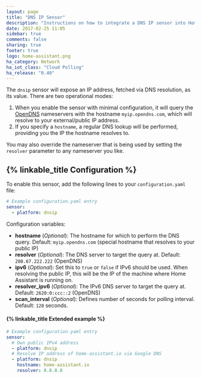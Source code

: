 ```yaml
---
layout: page
title: "DNS IP Sensor"
description: "Instructions on how to integrate a DNS IP sensor into Home Assistant."
date: 2017-02-25 11:05
sidebar: true
comments: false
sharing: true
footer: true
logo: home-assistant.png
ha_category: Network
ha_iot_class: "Cloud Polling"
ha_release: "0.40"
---
```



The `dnsip` sensor will expose an IP address, fetched via DNS resolution, as its value. There are two operational modes:

1. When you enable the sensor with minimal configuration, it will query the [OpenDNS](https://www.opendns.com/) nameservers with the hostname `myip.opendns.com`, which will resolve to your external/public IP address.
2. If you specify a `hostname`, a regular DNS lookup will be performed, providing you the IP the hostname resolves to.

You may also override the nameserver that is being used by setting the `resolver` parameter to any nameserver you like.

## {% linkable_title Configuration %}

To enable this sensor, add the following lines to your `configuration.yaml` file:

```yaml
# Example configuration.yaml entry
sensor:
  - platform: dnsip
```

Configuration variables:

- **hostname** (*Optional*): The hostname for which to perform the DNS query. Default: `myip.opendns.com` (special hostname that resolves to your public IP)
- **resolver** (*Optional*): The DNS server to target the query at. Default: `208.67.222.222` (OpenDNS)
- **ipv6** (*Optional*): Set this to `true` or `false` if IPv6 should be used. When resolving the public IP, this will be the IP of the machine where Home Assistant is running on.
- **resolver_ipv6** (*Optional*): The IPv6 DNS server to target the query at. Default: `2620:0:ccc::2` (OpenDNS)
- **scan_interval** (*Optional*): Defines number of seconds for polling interval. Default: `120` seconds.

#### {% linkable_title Extended example %}

```yaml
# Example configuration.yaml entry
sensor:
  # Own public IPv4 address
  - platform: dnsip
  # Resolve IP address of home-assistant.io via Google DNS
  - platform: dnsip
    hostname: home-assistant.io
    resolver: 8.8.8.8
```
